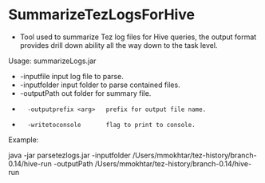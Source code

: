 SummarizeTezLogsForHive
=======================

*   Tool used to summarize Tez log files for Hive queries, the output format provides drill down ability all the way down to the task level.

Usage: summarizeLogs.jar
*	-inputfile <arg>      input log file to parse.
*	-inputfolder <arg>    input folder to parse contained files.
*	-outputPath <arg>     out folder for summary file.
*		-outputprefix <arg>   prefix for output file name.
*		-writetoconsole       flag to print to console.
		

Example:
 
  java -jar parsetezlogs.jar -inputfolder /Users/mmokhtar/tez-history/branch-0.14/hive-run -outputPath /Users/mmokhtar/tez-history/branch-0.14/hive-run
